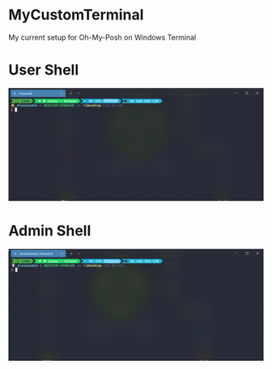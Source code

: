 # MyCustomTerminal
My current setup for Oh-My-Posh on Windows Terminal

# User Shell
![user_pic](user.png)

# Admin Shell
![admin_pic](admin.png)

